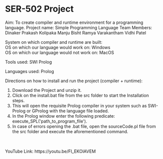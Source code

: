 # SER-502 Project
Aim: To create compiler and runtime environment for a programming language.
Project name: Simple Programming Language
Team Members: Dinaker Prakash Kolipaka
              Manju Bisht
              Ramya Varakantham
              Vidhi Patel
              
System on which compiler and runtime are built: <br>
OS on which our language would work on: Windows <br>
OS on which our language would not work on: MacOS <br>

Tools used: SWI Prolog

Languages used: Prolog
     
Directions on how to install and run the project (compiler + runtime):
1. Download the Project and unzip it. <br>
2. Click on the install.bat file from the src folder to start the Installation steps. <br>
3. This will open the requisite Prolog compiler in your system such as SWI-Prolog or GProlog with the language file loaded. <br>
4. In the Prolog window enter the following predicate:
execute_SPL('path_to_program_file'). <br>
5. In case of errors opening the .bat file, open the sourceCode.pl file from the src folder and execute the aforementioned command.
<br>
<br>
YouTube Link: https://youtu.be/FI_EKOlAVEM

